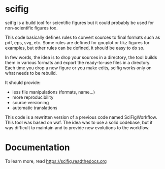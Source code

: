 scifig
======

scifig is a build tool for scientific figures but it could probably be used for non-scientific figures too.

This code basically defines rules to convert sources to final formats such as pdf, eps, svg, etc.
Some rules are defined for gnuplot or tikz figures for examples, but other rules can be defined, it should be easy to do so.

In few words, the idea is to drop your sources in a directory, the tool builds them in various formats and export the ready-to-use files in a directory. Each time you drop a new figure or you make edits, scifig works only on what needs to be rebuild.

It should provide:

* less file manipulations (formats, name...)
* more reproducibility
* source versioning
* automatic translations

This code is a rewritten version of a previous code named SciFigWorkflow. This tool was based on waf. The idea was to use a solid codebase, but it was difficult to maintain and to provide new evolutions to the workflow.


Documentation
=============

To learn more, read https://scifig.readthedocs.org
